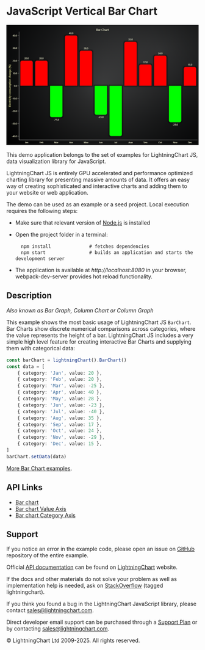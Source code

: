# JavaScript Vertical Bar Chart

![JavaScript Vertical Bar Chart](verticalBars-darkGold.png)

This demo application belongs to the set of examples for LightningChart JS, data visualization library for JavaScript.

LightningChart JS is entirely GPU accelerated and performance optimized charting library for presenting massive amounts of data. It offers an easy way of creating sophisticated and interactive charts and adding them to your website or web application.

The demo can be used as an example or a seed project. Local execution requires the following steps:

-   Make sure that relevant version of [Node.js](https://nodejs.org/en/download/) is installed
-   Open the project folder in a terminal:

          npm install              # fetches dependencies
          npm start                # builds an application and starts the development server

-   The application is available at _http://localhost:8080_ in your browser, webpack-dev-server provides hot reload functionality.


## Description

_Also known as Bar Graph, Column Chart or Column Graph_

This example shows the most basic usage of LightningChart JS `BarChart`.
Bar Charts show discrete numerical comparisons across categories, where the value represents the height of a bar.
LightningChart JS includes a very simple high level feature for creating interactive Bar Charts and supplying them with categorical data:

```ts
const barChart = lightningChart().BarChart()
const data = [
    { category: 'Jan', value: 20 },
    { category: 'Feb', value: 20 },
    { category: 'Mar', value: -25 },
    { category: 'Apr', value: 40 },
    { category: 'May', value: 28 },
    { category: 'Jun', value: -23 },
    { category: 'Jul', value: -40 },
    { category: 'Aug', value: 35 },
    { category: 'Sep', value: 17 },
    { category: 'Oct', value: 24 },
    { category: 'Nov', value: -29 },
    { category: 'Dec', value: 15 },
]
barChart.setData(data)
```

[More Bar Chart examples](https://lightningchart.com/lightningchart-js-interactive-examples/search.html?t=bar).


## API Links

* [Bar chart]
* [Bar chart Value Axis]
* [Bar chart Category Axis]


## Support

If you notice an error in the example code, please open an issue on [GitHub][0] repository of the entire example.

Official [API documentation][1] can be found on [LightningChart][2] website.

If the docs and other materials do not solve your problem as well as implementation help is needed, ask on [StackOverflow][3] (tagged lightningchart).

If you think you found a bug in the LightningChart JavaScript library, please contact sales@lightningchart.com.

Direct developer email support can be purchased through a [Support Plan][4] or by contacting sales@lightningchart.com.

[0]: https://github.com/Arction/
[1]: https://lightningchart.com/lightningchart-js-api-documentation/
[2]: https://lightningchart.com
[3]: https://stackoverflow.com/questions/tagged/lightningchart
[4]: https://lightningchart.com/support-services/

© LightningChart Ltd 2009-2025. All rights reserved.


[Bar chart]: https://lightningchart.com/js-charts/api-documentation/v8.0.1/classes/BarChart.html
[Bar chart Value Axis]: https://lightningchart.com/js-charts/api-documentation/v8.0.1/classes/BarChartValueAxis.html
[Bar chart Category Axis]: https://lightningchart.com/js-charts/api-documentation/v8.0.1/classes/BarChartCategoryAxis.html

